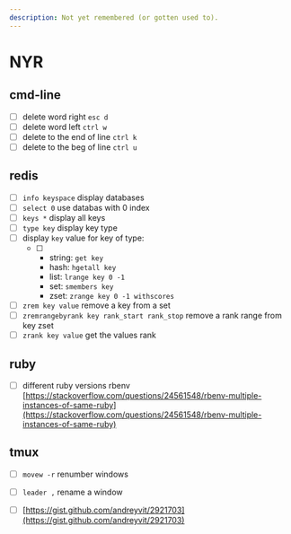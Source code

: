 ```yaml
---
description: Not yet remembered (or gotten used to).
---
```


# NYR

## cmd-line

* [ ] delete word right `esc d`
* [ ] delete word left `ctrl w`
* [ ] delete to the end of line `ctrl k`
* [ ] delete to the beg of line `ctrl u`

## redis

* [ ] `info keyspace` display databases
* [ ] `select 0` use databas with 0 index
* [ ] `keys *` display all keys
* [ ] `type key` display key type
* [ ] display `key` value for key of type:
  * [ ] * string: `get key`
    * hash: `hgetall key`
    * list: `lrange key 0 -1`
    * set: `smembers key`
    * zset: `zrange key 0 -1 withscores`
* [ ] `zrem key value` remove a key from a set
* [ ] `zremrangebyrank key rank_start rank_stop` remove a rank range from key zset
* [ ] `zrank key value` get the values rank

## ruby

* [ ] different ruby versions rbenv [https://stackoverflow.com/questions/24561548/rbenv-multiple-instances-of-same-ruby](https://stackoverflow.com/questions/24561548/rbenv-multiple-instances-of-same-ruby)

## tmux

* [ ] `movew -r` renumber windows
* [ ] `leader ,` rename a window
* [ ] [https://gist.github.com/andreyvit/2921703](https://gist.github.com/andreyvit/2921703)



